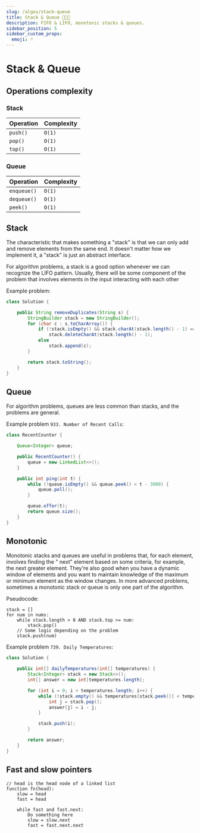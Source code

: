 ```yaml
---
slug: /algos/stack-queue
title: Stack & Queue 🧑‍🤝‍🧑
description: FIFO & LIFO, monotonic stacks & queues.
sidebar_position: 5
sidebar_custom_props:
  emoji: 🃏
---
```


# Stack & Queue

## Operations complexity

### Stack

| Operation | Complexity |
|-----------|------------|
| `push()`  | `O(1)`     |
| `pop()`   | `O(1)`     |
| `top()`   | `O(1)`     |

### Queue

| Operation   | Complexity |
|-------------|------------|
| `enqueue()` | `O(1)`     |
| `dequeue()` | `O(1)`     |
| `peek()`    | `O(1)`     |

## Stack

The characteristic that makes something a "stack" is that we can only add and remove elements from
the same end. It doesn't matter how we implement it, a "stack" is just an abstract interface.

For algorithm problems, a stack is a good option whenever we can recognize the LIFO pattern.
Usually, there will be some component of the problem that involves elements in the input interacting
with each other

Example problem:

```java
class Solution {

    public String removeDuplicates(String s) {
        StringBuilder stack = new StringBuilder();
        for (char c : s.toCharArray()) {
            if (!stack.isEmpty() && stack.charAt(stack.length() - 1) == c)
                stack.deleteCharAt(stack.length() - 1);
            else
                stack.append(c);
        }

        return stack.toString();
    }
}
```

## Queue

For algorithm problems, queues are less common than stacks, and the problems are general.

Example problem `933. Number of Recent Calls`:

```java
class RecentCounter {

    Queue<Integer> queue;

    public RecentCounter() {
        queue = new LinkedList<>();
    }

    public int ping(int t) {
        while (!queue.isEmpty() && queue.peek() < t - 3000) {
            queue.poll();
        }

        queue.offer(t);
        return queue.size();
    }
}
```

## Monotonic

Monotonic stacks and queues are useful in problems that, for each element, involves finding the "
next" element based on some criteria, for example, the next greater element. They're also good when
you have a dynamic window of elements and you want to maintain knowledge of the maximum or minimum
element as the window changes. In more advanced problems, sometimes a monotonic stack or queue is
only one part of the algorithm.

Pseudocode:

```
stack = []
for num in nums:
    while stack.length > 0 AND stack.top >= num:
        stack.pop()
    // Some logic depending on the problem
    stack.push(num)
```

Example problem `739. Daily Temperatures`:

```java
class Solution {

    public int[] dailyTemperatures(int[] temperatures) {
        Stack<Integer> stack = new Stack<>();
        int[] answer = new int[temperatures.length];

        for (int i = 0; i < temperatures.length; i++) {
            while (!stack.empty() && temperatures[stack.peek()] < temperatures[i]) {
                int j = stack.pop();
                answer[j] = i - j;
            }

            stack.push(i);
        }

        return answer;
    }
}
```

## Fast and slow pointers

```
// head is the head node of a linked list
function fn(head):
    slow = head
    fast = head

    while fast and fast.next:
        Do something here
        slow = slow.next
        fast = fast.next.next
```

